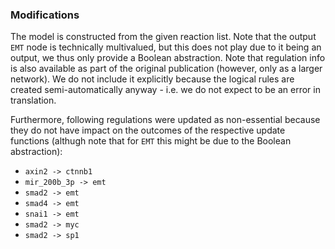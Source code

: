 ### Modifications

The model is constructed from the given reaction list. Note that the output `EMT` node is technically multivalued, but this does not play due to it being an output, we thus only provide a Boolean abstraction. Note that regulation info is also available as part of the original publication (however, only as a larger network). We do not include it explicitly because the logical rules are created semi-automatically anyway - i.e. we do not expect to be an error in translation.

Furthermore, following regulations were updated as non-essential because they do not have impact on the outcomes of the respective update functions (althugh note that for `EMT` this might be due to the Boolean abstraction):
 - `axin2 -> ctnnb1`
 - `mir_200b_3p -> emt`
 - `smad2 -> emt`
 - `smad4 -> emt`
 - `snai1 -> emt`
 - `smad2 -> myc`
 - `smad2 -> sp1`